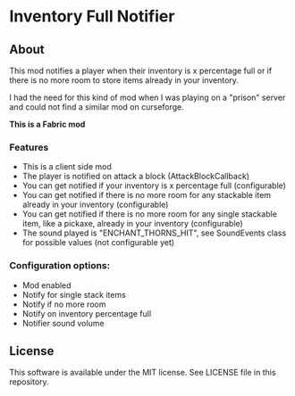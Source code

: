 # Inventory Full Notifier

## About

This mod notifies a player when their inventory is x percentage full or if there is no more room to store items already in your inventory.

I had the need for this kind of mod when I was playing on a "prison" server and could not find a similar mod on curseforge.

**This is a Fabric mod**

### Features

- This is a client side mod
- The player is notified on attack a block (AttackBlockCallback)
- You can get notified if your inventory is x percentage full (configurable)
- You can get notified if there is no more room for any stackable item already in your inventory (configurable)
- You can get notified if there is no more room for any single stackable item, like a pickaxe, already in your inventory (configurable)
- The sound played is "ENCHANT_THORNS_HIT", see SoundEvents class for possible values (not configurable yet)

### Configuration options:

- Mod enabled
- Notify for single stack items
- Notify if no more room
- Notify on inventory percentage full
- Notifier sound volume

## License

This software is available under the MIT license. See LICENSE file in this repository.

